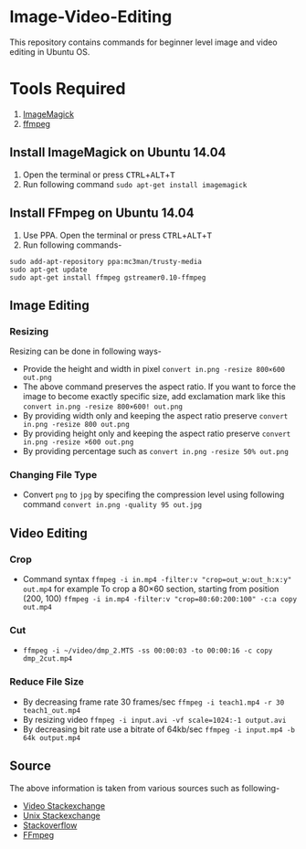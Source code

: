 # Image-Video-Editing
This repository contains commands for beginner level image and video editing in Ubuntu OS.

# Tools Required
1. [ImageMagick](https://www.imagemagick.org/)
1. [ffmpeg](https://www.ffmpeg.org/)

## Install ImageMagick on Ubuntu 14.04
1. Open the terminal or press <kbd>CTRL</kbd>+<kbd>ALT</kbd>+<kbd>T</kbd>
1. Run following command `sudo apt-get install imagemagick`

## Install FFmpeg on Ubuntu 14.04
1. Use PPA. Open the terminal or press <kbd>CTRL</kbd>+<kbd>ALT</kbd>+<kbd>T</kbd>
1. Run following commands-
```
sudo add-apt-repository ppa:mc3man/trusty-media
sudo apt-get update
sudo apt-get install ffmpeg gstreamer0.10-ffmpeg
```

## Image Editing
### Resizing
Resizing can be done in following ways-
* Provide the height and width in pixel `convert in.png -resize 800×600 out.png`
* The above command preserves the aspect ratio. If you want to force the image to become exactly specific size, add exclamation mark like this `convert in.png -resize 800×600! out.png`
* By providing width only and keeping the aspect ratio preserve `convert in.png -resize 800 out.png`
* By providing height only and keeping the aspect ratio preserve `convert in.png -resize ×600 out.png`
* By providing percentage such as `convert in.png -resize 50% out.png`

### Changing File Type
* Convert `png` to `jpg` by specifing the compression level using following command `convert in.png -quality 95 out.jpg`

## Video Editing
### Crop
* Command syntax `ffmpeg -i in.mp4 -filter:v "crop=out_w:out_h:x:y" out.mp4` for example To crop a 80×60 section, starting from position (200, 100) `ffmpeg -i in.mp4 -filter:v "crop=80:60:200:100" -c:a copy out.mp4`

### Cut
* `ffmpeg -i ~/video/dmp_2.MTS -ss 00:00:03 -to 00:00:16 -c copy dmp_2cut.mp4`
 
### Reduce File Size
* By decreasing frame rate 30 frames/sec `ffmpeg -i teach1.mp4 -r 30 teach1_out.mp4`
* By resizing video `ffmpeg -i input.avi -vf scale=1024:-1 output.avi`
* By decreasing bit rate use a bitrate of 64kb/sec `ffmpeg -i input.mp4 -b 64k output.mp4`

## Source
The above information is taken from various sources such as following-
* [Video Stackexchange](http://video.stackexchange.com/a/4571)
* [Unix Stackexchange](http://unix.stackexchange.com/a/38380)
* [Stackoverflow](http://stackoverflow.com/a/28073732)
* [FFmpeg](https://trac.ffmpeg.org/wiki/Scaling%20(resizing)%20with%20ffmpeg)
